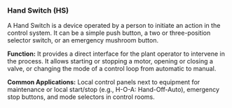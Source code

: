 ### Hand Switch (HS)
A Hand Switch is a device operated by a person to initiate an action in the control system. It can be a simple push button, a two or three-position selector switch, or an emergency mushroom button.

**Function:** It provides a direct interface for the plant operator to intervene in the process. It allows starting or stopping a motor, opening or closing a valve, or changing the mode of a control loop from automatic to manual.

**Common Applications:** Local control panels next to equipment for maintenance or local start/stop (e.g., H-O-A: Hand-Off-Auto), emergency stop buttons, and mode selectors in control rooms.
